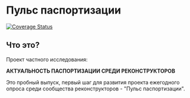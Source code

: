 # Пульс паспортизации

[![Coverage Status](https://coveralls.io/repos/github/Bargamut/passportization-pulse/badge.svg?branch=origin/master)](https://coveralls.io/github/Bargamut/passportization-pulse?branch=origin/master)

## Что это?

Проект частного исследования:

**АКТУАЛЬНОСТЬ ПАСПОРТИЗАЦИИ СРЕДИ РЕКОНСТРУКТОРОВ**

Это пробный выпуск, первый шаг для развития проекта ежегодного опроса среди сообщества реконструкторов - "Пульс паспортизации".
